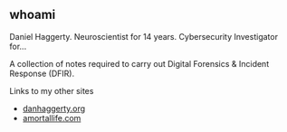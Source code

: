## whoami

Daniel Haggerty. Neuroscientist for 14 years. Cybersecurity Investigator for...

A collection of notes required to carry out Digital Forensics & Incident Response (DFIR).

Links to my other sites

- [danhaggerty.org](https://danhaggerty.org) 
- [amortallife.com](https://amortallife.com)

